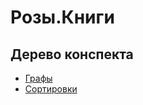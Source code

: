 # Розы.Книги

## Дерево конспекта

+ [Графы](graphbook/README.md)
+ [Сортировки](sortbook/README.md)
